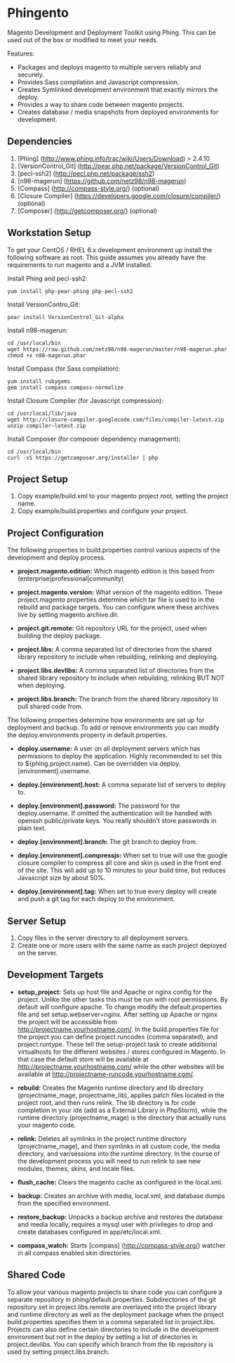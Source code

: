 Phingento
=========

Magento Development and Deployment Toolkit using Phing.  This can be used out of the box or modified to meet your needs.

Features:
* Packages and deploys magento to multiple servers reliably and securely.
* Provides Sass compilation and Javascript compression.
* Creates Symlinked development environment that exactly mirrors the deploy.
* Provides a way to share code between magento projects.
* Creates database / media snapshots from deployed environments for development.

Dependencies
------------

1. [Phing] (http://www.phing.info/trac/wiki/Users/Download) > 2.4.10
2. [VersionControl_Git] (http://pear.php.net/package/VersionControl_Git)
3. [pecl-ssh2] (http://pecl.php.net/package/ssh2)
4. [n98-magerun] (https://github.com/netz98/n98-magerun)
5. [Compass] (http://compass-style.org/) (optional)
6. [Closure Compiler] (https://developers.google.com/closure/compiler/) (optional)
7. [Composer] (http://getcomposer.org/) (optional)

Workstation Setup
-----------------
To get your CentOS / RHEL 6.x development environment up install the following software as root.  This guide assumes you
already have the requirements to run magento and a JVM installed.

Install Phing and pecl-ssh2:

    yum install php-pear-phing php-pecl-ssh2

Install VersionContro_Git:

    pear install VersionControl_Git-alpha

Install n98-magerun:

    cd /usr/local/bin
    wget https://raw.github.com/netz98/n98-magerun/master/n98-magerun.phar
    chmod +x n98-magerun.phar

Install Compass (for Sass compilation):

    yum install rubygems
    gem install compass compass-normalize

Install Closure Compiler (for Javascript compression):

    cd /usr/local/lib/java
    wget http://closure-compiler.googlecode.com/files/compiler-latest.zip
    unzip compiler-latest.zip

Install Composer (for composer dependency management):

    cd /usr/local/bin
    curl -sS https://getcomposer.org/installer | php

Project Setup
-------------

1. Copy example/build.xml to your magento project root, setting the project name.
2. Copy example/build.properties and configure your project.

Project Configuration
---------------------

The following properties in build.properties control various aspects of the development and deploy process.

* __project.magento.edition:__ Which magento edition is this based from (enterprise|professional|community)

* __project.magento.version:__ What version of the magento edition.  These project.magento properties determine which tar file
    is used to in the rebuild and package targets.  You can configure where these archives live by setting magento.archive.dir.

* __project.git.remote:__ Git repository URL for the project, used when building the deploy package.

* __project.libs:__ A comma separated list of directories from the shared library repository to include when rebuilding, relinking
    and deploying.

* __project.libs.devlibs:__ A comma separated list of directories from the shared library repository to include when rebuilding, relinking
    BUT NOT when deploying.

* __project.libs.branch:__ The branch from the shared library repository to pull shared code from.

The following properties determine how environments are set up for deployment and backup.  To add or remove environments you can modify
the deploy.environments property in default.properties.

* __deploy.username:__  A user on all deployment servers which has permissions to deploy the application.  Highly recommended
 to set this to ${phing.project.name}.  Can be overridden via deploy.[environment].username.

* __deploy.[environment].host:__ A comma separate list of servers to deploy to.

* __deploy.[environment].password:__ The password for the deploy.username.  If omitted the authentication will be handled with openssh
    public/private keys. You really shouldn't store passwords in plain text.

* __deploy.[environment].branch:__ The git branch to deploy from.

* __deploy.[environment].compressjs:__ When set to true will use the google closure compiler to compress all core and skin js used
    in the front end of the site.  This will add up to 10 minutes to your build time, but reduces Javascript size by about 50%.

* __deploy.[environment].tag:__ When set to true every deploy will create and push a git tag for each deploy to the environment.

Server Setup
------------

1. Copy files in the server directory to all deployment servers.
2. Create one or more users with the same name as each project deployed on the server.

Development Targets
-----------------
* __setup_project:__  Sets up host file and Apache or nginx config for the project.
    Unlike the other tasks this must be run with root permissions.  By default will configure apache.  To change modify the
    default.properties file and set setup.webserver=nginx.
    After setting up Apache or nginx the project will be accessible from http://projectname.yourhostname.com/.  In the
    build.properties file for the project you can define project.runcodes (comma separated), and project.runtype.  These
    tell the setup-project task to create additional virtualhosts for the different websites / stores configured in Magento.
    In that case the default store will be available at http://projectname.yourhostname.com/ while the other websites will be available
    at http://projectname-runcode.yourhostname.com/.

* __rebuild:__ Creates the Magento runtime directory and lib directory (projectname_mage, projectname_lib), applies patch files
    located in the project root, and then runs relink.  The lib directory is for code completion in your ide (add as a
    External Library in PhpStorm), while the runtime directory (projectname_mage) is the directory that actually runs your magento code.

* __relink:__ Deletes all symlinks in the project runtime directory (projectname_mage), and then symlinks in all custom code,
    the media directory, and var/sessions into the runtime directory.  In the course of the development process you will
    need to run relink to see new modules, themes, skins, and locale files.

* __flush_cache:__  Clears the magento cache as configured in the local.xml.

* __backup:__ Creates an archive with media, local.xml, and database dumps from the specified environment.

* __restore_backup:__ Unpacks a backup archive and restores the database and media locally, requires a mysql user with privileges to drop
    and create databases configured in app/etc/local.xml.

* __compass_watch:__ Starts [compass] (http://compass-style.org/) watcher in all compass enabled skin directories.

Shared Code
-----------

To allow your various magento projects to share code you can configure a separate repository in phing/default.properties.
Subdirectories of the git repository set in project.libs.remote are overlayed into the project library and runtime directory
as well as the deployment package when the project build.properties specifies them in a comma separated list in project.libs.
Projects can also define certain directories to include in the development environment but not in the deploy by setting
a list of directories in project.devlibs. You can specify which branch from the lib repository is used by setting project.libs.branch.

